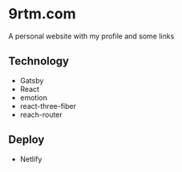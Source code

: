 # 9rtm.com

A personal website with my profile and some links

## Technology

- Gatsby
- React
- emotion
- react-three-fiber
- reach-router

## Deploy

- Netlify

